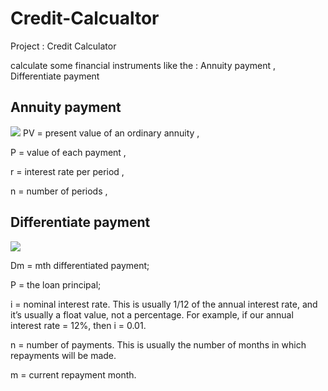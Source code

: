 # Credit-Calcualtor

Project : Credit Calculator

calculate some financial instruments like the : Annuity payment , Differentiate payment

## Annuity payment 
<img src="https://render.githubusercontent.com/render/math?math=PV = P \times \frac{1 - (1 + r)^{-n}}{r}">
PV	=	present value of an ordinary annuity ,

P	=	value of each payment ,

r	=	interest rate per period ,

n	=	number of periods ,


## Differentiate payment 


<img src="https://render.githubusercontent.com/render/math?math=Dm = \frac{P}{n} + i *( P - \frac{\left ( P* (m - 1) \right )}{n})">

Dm = mth differentiated payment;

P = the loan principal;

i = nominal interest rate. This is usually 1/12 of the annual interest rate, and it’s usually a float value, not a percentage. For example, if our annual interest rate = 12%, then i = 0.01.

n = number of payments. This is usually the number of months in which repayments will be made.

m = current repayment month.
